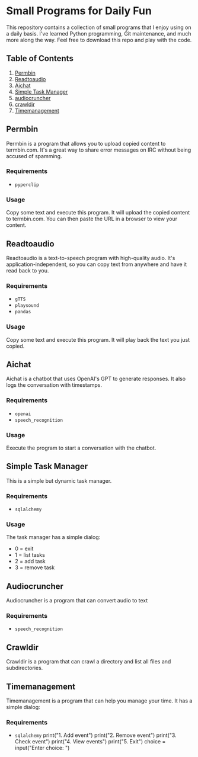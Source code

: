 # Small Programs for Daily Fun

This repository contains a collection of small programs that I enjoy using on a daily basis. I've learned Python programming, Git maintenance, and much more along the way. Feel free to download this repo and play with the code.

## Table of Contents
1. [Permbin](#permbin)
2. [Readtoaudio](#readtoaudio)
3. [Aichat](#aichat)
4. [Simple Task Manager](#simple-task-manager)
5. [audiocruncher](#audiocruncher)
6. [crawldir](#crawldir)
7. [Timemanagement](#timemanagement)

## Permbin
Permbin is a program that allows you to upload copied content to termbin.com. It's a great way to share error messages on IRC without being accused of spamming.

### Requirements
- `pyperclip`

### Usage
Copy some text and execute this program. It will upload the copied content to termbin.com. You can then paste the URL in a browser to view your content.

## Readtoaudio
Readtoaudio is a text-to-speech program with high-quality audio. It's application-independent, so you can copy text from anywhere and have it read back to you.

### Requirements
- `gTTS`
- `playsound`
- `pandas`

### Usage
Copy some text and execute this program. It will play back the text you just copied.

## Aichat
Aichat is a chatbot that uses OpenAI's GPT to generate responses. It also logs the conversation with timestamps.

### Requirements
- `openai`
- `speech_recognition`

### Usage
Execute the program to start a conversation with the chatbot.

## Simple Task Manager
This is a simple but dynamic task manager.

### Requirements
- `sqlalchemy`

### Usage
The task manager has a simple dialog:
- 0 = exit
- 1 = list tasks
- 2 = add task
- 3 = remove task

## Audiocruncher
Audiocruncher is a program that can convert audio to text

### Requirements
- `speech_recognition`

## Crawldir
Crawldir is a program that can crawl a directory and list all files and subdirectories.

## Timemanagement
Timemanagement is a program that can help you manage your time. It has a simple dialog:

### Requirements
- `sqlalchemy`
print("1. Add event")
print("2. Remove event")
print("3. Check event")
print("4. View events")
print("5. Exit")
choice = input("Enter choice: ")


